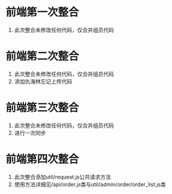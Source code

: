 # 前端第一次整合
1. 此次整合未修改任何代码，仅合并组员代码

# 前端第二次整合
1. 此次整合未修改任何代码，仅合并组员代码
2. 添加仇海林忘记上传代码

# 前端第三次整合
1. 此次整合未修改任何代码，仅合并组员代码
2. 进行一次同步

# 前端第四次整合

1. 此次整合添加util/request.js公共请求方法
2. 使用方法详细见/api/order.js类与util/admin/order/order_list.js类
